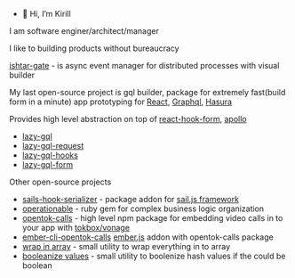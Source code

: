 - 👋 Hi, I’m Kirill

I am software enginer/architect/manager

I like to building products without bureaucracy

[ishtar-gate](https://github.com/KirillSuhodolov/ishtar-gate) - is async event manager for distributed processes with visual builder

My last open-source project is gql builder, package for extremely fast(build form in a minute) app prototyping for [React](https://reactjs.org/), [Graphql](https://graphql.org), [Hasura](https://hasura.io)

Provides high level abstraction on top of [react-hook-form](https://react-hook-form.com), [apollo](https://www.apollographql.com)

- [lazy-gql](https://github.com/KirillSuhodolov/lazy-gql)
- [lazy-gql-request](https://github.com/KirillSuhodolov/lazy-gql-request)
- [lazy-gql-hooks](https://github.com/KirillSuhodolov/lazy-gql-hooks)
- [lazy-gql-form](https://github.com/KirillSuhodolov/lazy-gql-form)

Other open-source projects

- [sails-hook-serializer](https://github.com/KirillSuhodolov/sails-hook-serializer) - package addon for [sail.js framework](https://sailsjs.com)
- [operationable](https://github.com/KirillSuhodolov/operationable) - ruby gem for complex business logic organization
- [opentok-calls](https://github.com/KirillSuhodolov/opentok-calls) - high level npm package for embedding video calls in to your app with [tokbox/vonage](https://tokbox.com/developer/sdks/js/)
- [ember-cli-opentok-calls](https://github.com/KirillSuhodolov/ember-cli-opentok-calls) [ember.js](https://emberjs.com) addon with opentok-calls package
- [wrap in array](https://github.com/KirillSuhodolov/wrap-in-array) - small utility to wrap everything in to array
- [booleanize values](https://github.com/KirillSuhodolov/booleanize-values) - small utility to boolenize hash values if the could be boolean
